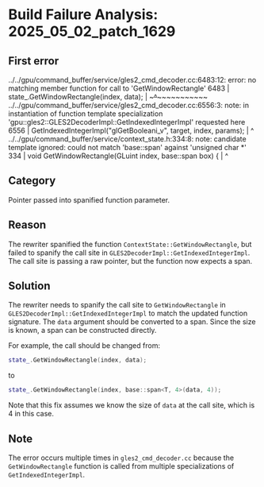 # Build Failure Analysis: 2025_05_02_patch_1629

## First error

../../gpu/command_buffer/service/gles2_cmd_decoder.cc:6483:12: error: no matching member function for call to 'GetWindowRectangle'
 6483 |     state_.GetWindowRectangle(index, data);
      |     ~~~~~~~^~~~~~~~~~~~~~~~~~
../../gpu/command_buffer/service/gles2_cmd_decoder.cc:6556:3: note: in instantiation of function template specialization 'gpu::gles2::GLES2DecoderImpl::GetIndexedIntegerImpl<unsigned char>' requested here
 6556 |   GetIndexedIntegerImpl<GLboolean>("glGetBooleani_v", target, index, params);
      |   ^
../../gpu/command_buffer/service/context_state.h:334:8: note: candidate template ignored: could not match 'base::span<T>' against 'unsigned char *'
  334 |   void GetWindowRectangle(GLuint index, base::span<T> box) {
      |        ^

## Category
Pointer passed into spanified function parameter.

## Reason
The rewriter spanified the function `ContextState::GetWindowRectangle`, but failed to spanify the call site in `GLES2DecoderImpl::GetIndexedIntegerImpl`. The call site is passing a raw pointer, but the function now expects a span.

## Solution
The rewriter needs to spanify the call site to `GetWindowRectangle` in `GLES2DecoderImpl::GetIndexedIntegerImpl` to match the updated function signature.  The `data` argument should be converted to a span.  Since the size is known, a span can be constructed directly.

For example, the call should be changed from:

```c++
state_.GetWindowRectangle(index, data);
```

to

```c++
state_.GetWindowRectangle(index, base::span<T, 4>(data, 4));
```
Note that this fix assumes we know the size of `data` at the call site, which is 4 in this case.

## Note
The error occurs multiple times in `gles2_cmd_decoder.cc` because the `GetWindowRectangle` function is called from multiple specializations of `GetIndexedIntegerImpl`.